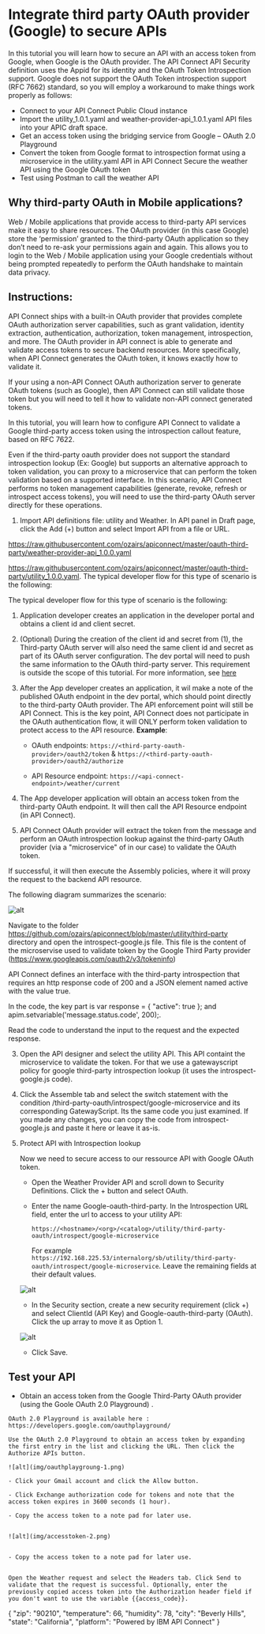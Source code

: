 # Integrate third party OAuth provider (Google) to secure APIs


In this tutorial you will learn how to secure an API with an access token from Google, when Google is the OAuth provider. The API Connect API Security definition uses the Appid for its identity and the OAuth Token Introspection support. Google does not support the OAuth Token introspection support (RFC 7662) standard, so you will employ a workaround to make things work properly as follows:

- Connect to your API Connect Public Cloud instance
- Import the utility_1.0.1.yaml and weather-provider-api_1.0.1.yaml API files into your APIC draft space.
- Get an access token using the bridging service from Google – OAuth 2.0 Playground
- Convert the token from Google format to introspection format using a microservice in the utility.yaml API in API Connect
Secure the weather API using the Google OAuth token
- Test using Postman to call the weather API

## Why third-party OAuth in Mobile applications?
Web / Mobile applications that provide access to third-party API services make it easy to share resources. The OAuth provider (in this case Google) store the ‘permission’ granted to the third-party OAuth application so they don’t need to re-ask your permissions again and again. This allows you to login to the Web / Mobile application using your Google credentials without being prompted repeatedly to perform the OAuth handshake to maintain data privacy.

## Instructions:

API Connect ships with a built-in OAuth provider that provides complete OAuth authorization server capabilities, such as grant validation, identity extraction, authentication, authorization, token management, introspection, and more. The OAuth provider in API connect is able to generate and validate access tokens to secure backend resources. More specifically, when API Connect generates the OAuth token, it knows exactly how to validate it.

If your using a non-API Connect OAuth authorization server to generate OAuth tokens (such as Google), then API Connect can still validate those token but you will need to tell it how to validate non-API connect generated tokens.

In this tutorial, you will learn how to configure API Connect to validate a Google third-party access token using the introspection callout feature, based on RFC 7622. 

Even if the third-party oauth provider does not support the standard introspection lookup (Ex: Google) but supports an alternative approach to token validation, you can proxy to a microservice that can perform the token validation based on a supported interface. In this scenario, API Connect performs no token management capabilities (generate, revoke, refresh or introspect access tokens), you will need to use the third-party OAuth server directly for these operations.

1. Import API definitions file: utility and Weather. In API panel in Draft page, click the Add (+) button and select Import API from a file or URL.

https://raw.githubusercontent.com/ozairs/apiconnect/master/oauth-third-party/weather-provider-api_1.0.0.yaml

https://raw.githubusercontent.com/ozairs/apiconnect/master/oauth-third-party/utility_1.0.0.yaml.
The typical developer flow for this type of scenario is the following:


The typical developer flow for this type of scenario is the following:

1. Application developer creates an application in the developer portal and obtains a client id and client secret.

2. (Optional) During the creation of the client id and secret from (1), the Third-party OAuth server will also need the same client id and secret as part of its OAuth server configuration. The dev portal will need to push the same information to the OAuth third-party server. This requirement is outside the scope of this tutorial. For more information, see [here](https://www.ibm.com/support/knowledgecenter/SSMNED_5.0.0/com.ibm.apic.devportal.doc/tutorial_syncing_application_credentials.html)

3. After the App developer creates an application, it wil make a note of the published OAuth endpoint in the dev portal, which should point directly to the third-party OAuth provider. The API enforcement point will still be API Connect. This is the key point, API Connect does not participate in the OAuth authentication flow, it will ONLY perform token validation to protect access to the API resource.
		**Example**: 
	* OAuth endpoints: `https://<third-party-oauth-provider>/oauth2/token` & `https://<third-party-oauth-provider>/oauth2/authorize`
	
	* API Resource endpoint: `https://<api-connect-endpoint>/weather/current`

4. The App developer application will obtain an access token from the third-party OAuth endpoint. It will then call the API Resource endpoint (in API Connect).

5. API Connect OAuth provider will extract the token from the message and perform an OAuth introspection lookup against the third-party OAuth provider (via a "microservice" of in our case) to validate the OAuth token. 

If successful, it will then execute the Assembly policies, where it will proxy the request to the backend API resource.

The following diagram summarizes the scenario:

![alt](img/oauth_introspection.jpg)

Navigate to the folder https://github.com/ozairs/apiconnect/blob/master/utility/third-party directory and open the introspect-google.js file. This file is the content of the microservise used to validate token by the Google Third Party provider (https://www.googleapis.com/oauth2/v3/tokeninfo)

API Connect defines an interface with the third-party introspection that requires an http response code of 200 and a JSON element named active with the value true.

In the code, the key part is var response = { "active": true }; and apim.setvariable('message.status.code', 200);. 

Read the code to understand the input to the request and the expected response.

3. Open the API designer and select the utility API. This API containt the microservice to validate the token. For that we use a gatewayscript policy for google third-party introspection lookup (it uses the introspect-google.js code).

4. Click the Assemble tab and select the switch statement with the condition /third-party-oauth/introspect/google-microservice and its corresponding GatewayScript. Its the same code you just examined. If you made any changes, you can copy the code from introspect-google.js and paste it here or leave it as-is.

5. Protect API with Introspection lookup

	Now we need to secure access to our ressource API with Google OAuth token.

	- Open the Weather Provider API and scroll down to Security Definitions. Click the + button and select OAuth.

	- Enter the name Google-oauth-third-party. In the Introspection URL field, enter the url to access to your utility API: 

		```https://<hostname>/<org>/<catalog>/utility/third-party-oauth/introspect/google-microservice```

		For example
		```https://192.168.225.53/internalorg/sb/utility/third-party-oauth/introspect/google-microservice```. Leave the remaining fields at their default values.

	![alt](img/securitydefinition.png)

	- In the Security section, create a new security requirement (click +) and select ClientId (API Key) and Google-oauth-third-party (OAuth). Click the up array to move it as Option 1.

	![alt](img/security.png)

	- Click Save.

## Test your API


   - Obtain an access token from the Google Third-Party OAuth provider (using the Goole OAuth 2.0 Playground) .

	OAuth 2.0 Playground is available here : https://developers.google.com/oauthplayground/

	Use the OAuth 2.0 Playground to obtain an access token by expanding the first entry in the list and clicking the URL. Then click the Authorize APIs button.

	![alt](img/oauthplaygroung-1.png)
	
	- Click your Gmail account and click the Allow button.
	
	- Click Exchange authorization code for tokens and note that the access token expires in 3600 seconds (1 hour).
	
	- Copy the access token to a note pad for later use.

	
	![alt](img/accesstoken-2.png)
	
	
	- Copy the access token to a note pad for later use.

	
	Open the Weather request and select the Headers tab. Click Send to validate that the request is successful. Optionally, enter the previously copied access token into the Authorization header field if you don't want to use the variable {{access_code}}.

{
	"zip": "90210",
	"temperature": 66,
	"humidity": 78,
	"city": "Beverly Hills",
	"state": "California",
	"platform": "Powered by IBM API Connect"
}
